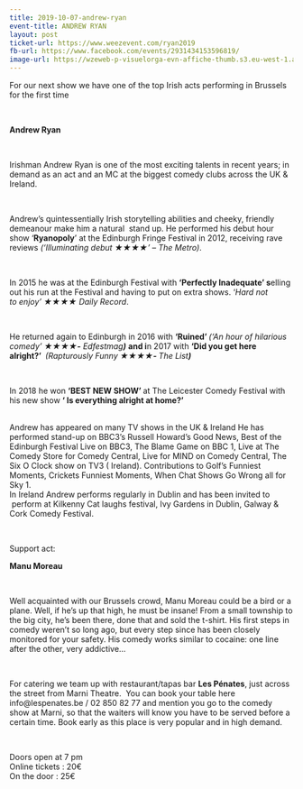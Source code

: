 ```yaml
---
title: 2019-10-07-andrew-ryan
event-title: ANDREW RYAN
layout: post
ticket-url: https://www.weezevent.com/ryan2019
fb-url: https://www.facebook.com/events/2931434153596819/
image-url: https://wzeweb-p-visuelorga-evn-affiche-thumb.s3.eu-west-1.amazonaws.com/affiche_497060.thumb53700.1565696868.jpg
---
```

<p>For our next show we have one of the top Irish acts performing in Brussels for the first time</p><p>&nbsp;</p><p><strong>Andrew Ryan</strong></p><p>&nbsp;</p><p>Irishman Andrew Ryan is one of the most exciting talents in recent years; in demand as an act and an MC at the biggest comedy clubs across the UK &amp; Ireland.</p><p>&nbsp;</p><p>Andrew’s quintessentially Irish storytelling abilities and cheeky, friendly demeanour make him a natural &nbsp;stand up. He performed his debut hour show ‘<strong>Ryanopoly</strong>’ at the Edinburgh Fringe Festival in 2012, receiving rave reviews <em>(‘Illuminating debut&nbsp;</em><em>★★★★</em><em>’</em> <em>–</em><em> The Metro)</em>.&nbsp;</p><p>&nbsp;</p><p>In 2015 he was at the&nbsp;Edinburgh Festival with <strong>‘Perfectly Inadequate’ </strong><strong>s</strong>elling out his run at the Festival and having to&nbsp;put on extra shows. ‘<em>Hard not to&nbsp;enjoy’ </em><em>★★★★</em><em> Daily Record</em>.&nbsp;</p><p>&nbsp;</p><p>He returned again to Edinburgh in 2016 with <strong>‘Ruined’ </strong><em>(‘An hour of hilarious comedy’ </em><strong><em>★★★★</em></strong><strong><em>-</em></strong>&nbsp;<em>Edfestmag<strong>)</strong></em> <strong>and i</strong>n 2017 with <strong>‘Did you get here alright?’&nbsp;</strong>&nbsp;<em>(Rapturously Funny&nbsp;</em><strong><em>★★★★</em></strong><strong><em>- </em></strong><em>The List<strong>)</strong></em></p><p>&nbsp;</p><p>In 2018 he won <strong>‘BEST NEW SHOW’&nbsp;</strong>at The Leicester Comedy Festival with his new show <strong>‘ Is everything alright at home?’</strong></p><p><br>Andrew has appeared on many TV shows in the UK &amp; Ireland&nbsp;He has performed stand-up on BBC3’s Russell Howard’s Good News, Best of the Edinburgh Festival Live on BBC3, The Blame Game on BBC 1, Live at The Comedy Store for Comedy Central, Live for MIND on Comedy Central, The Six O Clock show on TV3 ( Ireland). Contributions to Golf’s Funniest Moments, Crickets Funniest Moments, When Chat Shows Go Wrong all for Sky 1.<br>In Ireland Andrew performs regularly in Dublin and has been invited to &nbsp;perform at Kilkenny Cat laughs festival, Ivy Gardens in Dublin, Galway &amp; Cork Comedy Festival.</p><p>&nbsp;</p><p>Support act:</p><p><strong>Manu Moreau</strong></p><p>&nbsp;</p><p>Well acquainted with our Brussels crowd, Manu Moreau could be a bird or a plane. Well, if he’s up that high, he must be insane! From a small township to the big city, he’s been there, done that and sold the t-shirt. His first steps in comedy weren’t so long ago, but every step since has been closely monitored for your safety. His comedy works similar to cocaine: one line after the other, very addictive...</p><p>&nbsp;</p><p>For catering we team up with restaurant/tapas bar <strong>Les Pénates</strong>, just across the street from Marni Theatre.&nbsp; You can book your table here info@lespenates.be / 02 850 82 77 and mention you go to the comedy show at Marni, so that the waiters will know you have to be served before a certain time. Book early as this place is very popular and in high demand.</p><p>&nbsp;</p><p><span>Doors open at 7 pm<br>Online tickets : 20€<br>On the door : 25€</span></p>